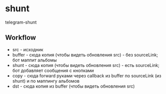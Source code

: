# shunt

telegram-shunt

## Workflow

- src - исходник
- buffer - сюда копия (чтобы видеть обновления src) - без sourceLink; бот маппит альбомы
- shunt - сюда копия (чтобы видеть обновления src) - есть sourceLink; бот добавляет сообщения с кнопками
- copy - cюда forward руками через callback из buffer по sourceLink (из shunt) и по маппингу альбомов
- dst - сюда копия из buffer (чтобы видеть обновления src)
